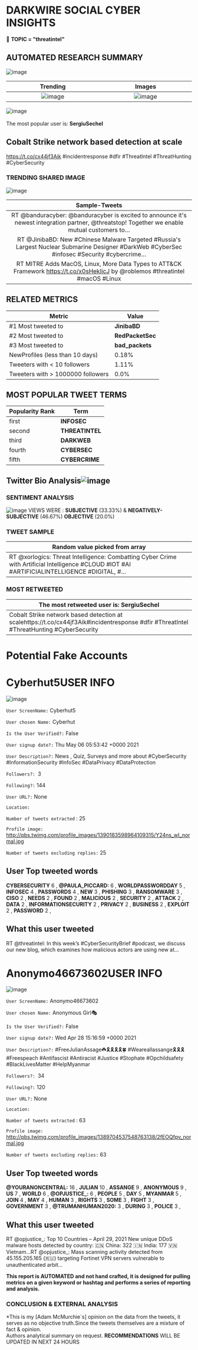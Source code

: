 # DARKWIRE SOCIAL CYBER INSIGHTS 
&#x1F34E; **TOPIC = "threatintel"**

## AUTOMATED RESEARCH SUMMARY
  ![image](darkLogo.png)   

|  Trending  |   Images | 
:-------------------------:|:-------------------------:
|  ![image](assets/threatintel/imageFile1.jpg)     <img width=200/> | ![image](assets/threatintel/imageFile2.jpg) <img width=200/> |   
 
 
![image](assets/threatintel/TWEETS.png)
<br></br>
The most popular user is: **SergiuSechel**  
 

## Cobalt Strike network based detection at scale
https://t.co/cx44jf3Aik
#incidentresponse #dfir #ThreatIntel #ThreatHunting #CyberSecurity 

  




### TRENDING SHARED IMAGE

![image](assets/threatintel/twitterPostedImage.png)



|                **Sample-Tweets**        |
| :-------------: |
| RT @banduracyber: @banduracyber is excited to announce it's newest integration partner, @threatstop! Together we enable mutual customers to… |
| RT @JinibaBD: New #Chinese Malware Targeted #Russia's Largest Nuclear Submarine Designer #DarkWeb #CyberSec #infosec #Security #cybercrime… |
| RT MITRE Adds MacOS, Linux, More Data Types to ATT&amp;CK Framework https://t.co/x0sHekIicJ by @roblemos #threatintel #macOS #Linux |

## RELATED METRICS<br>
| Metric | Value |
| ------------- | ------------- |
| #1 Most tweeted to  | **JinibaBD** |
| #2 Most tweeted to  | **RedPacketSec** |
| #3 Most tweeted to  | **bad_packets** |
| NewProfiles (less than 10 days) | 0.18%  |
| Tweeters with < 10 followers  | 1.11%|
| Tweeters with > 1000000 followers  | 0.0%  |



## MOST POPULAR TWEET TERMS 


| Popularity Rank  | Term |
| ------------- | ------------- |
| first  | **INFOSEC**  |
| second  | **THREATINTEL**  |
| third  | **DARKWEB** |
| fourth  | **CYBERSEC**  |
| fifth  | **CYBERCRIME**  |


## Twitter Bio Analysis![image](assets/threatintel/BIO.png)
### SENTIMENT ANALYSIS
![image](assets/threatintel/sentiment.png)
VIEWS WERE : **SUBJECTIVE**  (33.33%) & **NEGATIVELY-SUBJECTIVE** (46.67%) **OBJECTIVE** (20.0%)

### TWEET SAMPLE 
| Random value picked from array |
| ------------- |
|RT @xorlogics: Threat Intelligence: Combatting Cyber Crime with Artificial Intelligence #CLOUD #IOT #AI #ARTIFICIALINTELLIGENCE #DIGITAL, #… |

### MOST RETWEETED 

| The most retweeted user is: **SergiuSechel**  |
| ------------- |
| Cobalt Strike network based detection at scalehttps://t.co/cx44jf3Aik#incidentresponse #dfir #ThreatIntel #ThreatHunting #CyberSecurity |

# Potential Fake Accounts
 
# Cyberhut5USER INFO
![image](http://pbs.twimg.com/profile_images/1390183598964109315/Y24ns_wI_normal.jpg)
 
`User ScreenName:` Cyberhut5 
 
`User chosen Name:` Cyberhut 
 
`Is the User Verified?:` False 
 
`User signup date?:` Thu May 06 05:53:42 +0000 2021 
 
`User Description?:` News , Quiz, Surveys and more about #CyberSecurity #InformationSecurity #InfoSec #DataPrivacy #DataProtection 
 
`Followers?: `3 
 
`Following?:` 144 
 
`User URL?:` None 
 
`Location:`  
 
`Number of tweets extracted`  : 25 
 
`Profile image:` http://pbs.twimg.com/profile_images/1390183598964109315/Y24ns_wI_normal.jpg 
 
`Number of tweets excluding replies:` 25 
 

 

 
## User Top tweeted words 
 
**CYBERSECURITY** 6 , **@PAULA_PICCARD:** 6 , **WORLDPASSWORDDAY** 5 , **INFOSEC** 4 , **PASSWORDS** 4 , **NEW** 3 , **PHISHING** 3 , **RANSOMWARE** 3 , **CISO** 2 , **NEEDS** 2 , **FOUND** 2 , **MALICIOUS** 2 , **SECURITY** 2 , **ATTACK** 2 , **DATA** 2 , **INFORMATIONSECURITY** 2 , **PRIVACY** 2 , **BUSINESS** 2 , **EXPLOIT** 2 , **PASSWORD** 2 , 
 
## What this user tweeted
 
RT @threatintel: In this week’s #CyberSecurityBrief #podcast, we discuss our new blog, which examines how malicious actors are using new at…
 
# Anonymo46673602USER INFO
![image](http://pbs.twimg.com/profile_images/1389704537548763138/2fEOQfpv_normal.jpg)
 
`User ScreenName:` Anonymo46673602 
 
`User chosen Name:` Anonymous Girl🎭 
 
`Is the User Verified?:` False 
 
`User signup date?:` Wed Apr 28 15:16:59 +0000 2021 
 
`User Description?:` #FreeJulianAssage☘️🎗️🎗️🎗️🎗️🍀 #Weareallassange🎗️🎗️🎗️#Freespeach #Antifascist #Antiracist #Justice #Stophate #Opchildsafety #BlackLivesMatter #HelpMyanmar 
 
`Followers?: `34 
 
`Following?:` 120 
 
`User URL?:` None 
 
`Location:`  
 
`Number of tweets extracted`  : 63 
 
`Profile image:` http://pbs.twimg.com/profile_images/1389704537548763138/2fEOQfpv_normal.jpg 
 
`Number of tweets excluding replies:` 63 
 

 

 
## User Top tweeted words 
 
**@YOURANONCENTRAL:** 16 , **JULIAN** 10 , **ASSANGE** 9 , **ANONYMOUS** 9 , **US** 7 , **WORLD** 6 , **@OPJUSTICE_:** 6 , **PEOPLE** 5 , **DAY** 5 , **MYANMAR** 5 , **JOIN** 4 , **MAY** 4 , **HUMAN** 3 , **RIGHTS** 3 , **SOME** 3 , **FIGHT** 3 , **GOVERNMENT** 3 , **@TRUMANHUMAN2020:** 3 , **DURING** 3 , **POLICE** 3 , 
 
## What this user tweeted
 
RT @opjustice_: Top 10 Countries – April 29, 2021
New unique DDoS malware hosts detected by country:
🇨🇳 China: 322
🇮🇳 India: 177
🇻🇳 Vietnam…RT @opjustice_: Mass scanning activity detected from 45.155.205.165 (🇷🇺) targeting Fortinet VPN servers vulnerable to unauthenticated arbit…
 

<b> This report is AUTOMATED and not hand crafted, it is designed for pulling metrics on a given keyword or hashtag and performs a series of reporting and analysis.</b>  
### CONCLUSION & EXTERNAL ANALYSIS

*This is my [Adam McMurchie`s] opinion on the data from the tweets, it serves as no objective truth.Since the tweets themselves are a mixture of fact & opinion.<br>
Authors analytical summary on request.
**RECOMMENDATIONS** WILL BE UPDATED IN NEXT  24 HOURS <br>